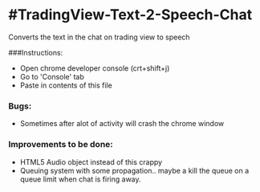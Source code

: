 #TradingView-Text-2-Speech-Chat
==============================

Converts the text in the chat on trading view to speech

###Instructions:
* Open chrome developer console (crt+shift+j)
* Go to 'Console' tab
* Paste in contents of this file

### Bugs:
* Sometimes after alot of activity will crash the chrome window

### Improvements to be done: 
* HTML5 Audio object instead of this crappy <embed>
* Queuing system with some propagation.. maybe a kill the queue on a queue limit when chat is firing away.


